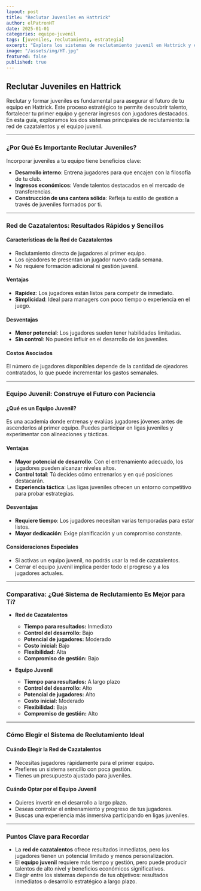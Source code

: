 ```yaml
---
layout: post
title: "Reclutar Juveniles en Hattrick"
author: elPatronHT
date: 2025-01-01
categories: equipo-juvenil
tags: [juveniles, reclutamiento, estrategia]
excerpt: "Explora los sistemas de reclutamiento juvenil en Hattrick y elige la mejor estrategia para el futuro de tu equipo."
image: "/assets/img/HT.jpg"
featured: false
published: true
---
```


## Reclutar Juveniles en Hattrick

Reclutar y formar juveniles es fundamental para asegurar el futuro de tu equipo en Hattrick. Este proceso estratégico te permite descubrir talento, fortalecer tu primer equipo y generar ingresos con jugadores destacados. En esta guía, exploramos los dos sistemas principales de reclutamiento: la red de cazatalentos y el equipo juvenil.

---

### ¿Por Qué Es Importante Reclutar Juveniles?

Incorporar juveniles a tu equipo tiene beneficios clave:

- **Desarrollo interno**: Entrena jugadores para que encajen con la filosofía de tu club.
- **Ingresos económicos**: Vende talentos destacados en el mercado de transferencias.
- **Construcción de una cantera sólida**: Refleja tu estilo de gestión a través de juveniles formados por ti.

---

### Red de Cazatalentos: Resultados Rápidos y Sencillos

#### Características de la Red de Cazatalentos

- Reclutamiento directo de jugadores al primer equipo.
- Los ojeadores te presentan un jugador nuevo cada semana.
- No requiere formación adicional ni gestión juvenil.

#### Ventajas

- **Rapidez**: Los jugadores están listos para competir de inmediato.
- **Simplicidad**: Ideal para managers con poco tiempo o experiencia en el juego.

#### Desventajas

- **Menor potencial**: Los jugadores suelen tener habilidades limitadas.
- **Sin control**: No puedes influir en el desarrollo de los juveniles.

#### Costos Asociados

El número de jugadores disponibles depende de la cantidad de ojeadores contratados, lo que puede incrementar los gastos semanales.

---

### Equipo Juvenil: Construye el Futuro con Paciencia

#### ¿Qué es un Equipo Juvenil?

Es una academia donde entrenas y evalúas jugadores jóvenes antes de ascenderlos al primer equipo. Puedes participar en ligas juveniles y experimentar con alineaciones y tácticas.

#### Ventajas

- **Mayor potencial de desarrollo**: Con el entrenamiento adecuado, los jugadores pueden alcanzar niveles altos.
- **Control total**: Tú decides cómo entrenarlos y en qué posiciones destacarán.
- **Experiencia táctica**: Las ligas juveniles ofrecen un entorno competitivo para probar estrategias.

#### Desventajas

- **Requiere tiempo**: Los jugadores necesitan varias temporadas para estar listos.
- **Mayor dedicación**: Exige planificación y un compromiso constante.

#### Consideraciones Especiales

- Si activas un equipo juvenil, no podrás usar la red de cazatalentos.
- Cerrar el equipo juvenil implica perder todo el progreso y a los jugadores actuales.

---

### Comparativa: ¿Qué Sistema de Reclutamiento Es Mejor para Ti?

- **Red de Cazatalentos**

  - **Tiempo para resultados:** Inmediato
  - **Control del desarrollo:** Bajo
  - **Potencial de jugadores:** Moderado
  - **Costo inicial:** Bajo
  - **Flexibilidad:** Alta
  - **Compromiso de gestión:** Bajo

- **Equipo Juvenil**
  - **Tiempo para resultados:** A largo plazo
  - **Control del desarrollo:** Alto
  - **Potencial de jugadores:** Alto
  - **Costo inicial:** Moderado
  - **Flexibilidad:** Baja
  - **Compromiso de gestión:** Alto

---

### Cómo Elegir el Sistema de Reclutamiento Ideal

#### Cuándo Elegir la Red de Cazatalentos

- Necesitas jugadores rápidamente para el primer equipo.
- Prefieres un sistema sencillo con poca gestión.
- Tienes un presupuesto ajustado para juveniles.

#### Cuándo Optar por el Equipo Juvenil

- Quieres invertir en el desarrollo a largo plazo.
- Deseas controlar el entrenamiento y progreso de tus jugadores.
- Buscas una experiencia más inmersiva participando en ligas juveniles.

---

### Puntos Clave para Recordar

- La **red de cazatalentos** ofrece resultados inmediatos, pero los jugadores tienen un potencial limitado y menos personalización.
- El **equipo juvenil** requiere más tiempo y gestión, pero puede producir talentos de alto nivel y beneficios económicos significativos.
- Elegir entre los sistemas depende de tus objetivos: resultados inmediatos o desarrollo estratégico a largo plazo.
